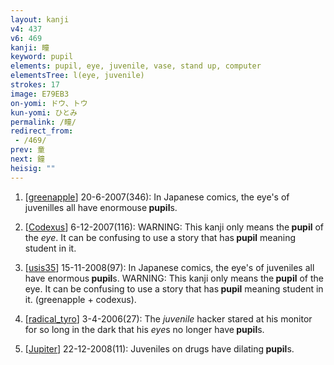 ```yaml
---
layout: kanji
v4: 437
v6: 469
kanji: 瞳
keyword: pupil
elements: pupil, eye, juvenile, vase, stand up, computer
elementsTree: l(eye, juvenile)
strokes: 17
image: E79EB3
on-yomi: ドウ、トウ
kun-yomi: ひとみ
permalink: /瞳/
redirect_from:
 - /469/
prev: 童
next: 鐘
heisig: ""
---
```


1) [<a href="http://kanji.koohii.com/profile/greenapple">greenapple</a>] 20-6-2007(346): In Japanese comics, the eye&#039;s of juvenilles all have enormouse<strong> pupil</strong>s.

2) [<a href="http://kanji.koohii.com/profile/Codexus">Codexus</a>] 6-12-2007(116): WARNING: This kanji only means the<strong> pupil</strong> of the <em>eye</em>. It can be confusing to use a story that has<strong> pupil</strong> meaning student in it.

3) [<a href="http://kanji.koohii.com/profile/usis35">usis35</a>] 15-11-2008(97): In Japanese comics, the eye&#039;s of juveniles all have enormous<strong> pupil</strong>s. WARNING: This kanji only means the<strong> pupil</strong> of the eye. It can be confusing to use a story that has<strong> pupil</strong> meaning student in it. (greenapple + codexus).

4) [<a href="http://kanji.koohii.com/profile/radical_tyro">radical_tyro</a>] 3-4-2006(27): The <em>juvenile</em> hacker stared at his monitor for so long in the dark that his <em>eye</em>s no longer have<strong> pupil</strong>s.

5) [<a href="http://kanji.koohii.com/profile/Jupiter">Jupiter</a>] 22-12-2008(11): Juveniles on drugs have dilating<strong> pupil</strong>s.

